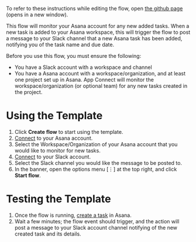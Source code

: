 To refer to these instructions while editing the flow, open [the github page](pastetheurlforthisreadmehere) (opens in a new window).

This flow will monitor your Asana account for any new added tasks. When a new task is added to your Asana workspace, this will trigger the flow to post a message to your Slack channel that a new Asana task has been added, notifying you of the task name and due date. 

Before you use this flow, you must ensure the following:
- You have a Slack account with a workspace and channel
- You have a Asana account with a workspace/organization, and at least one project set up in Asana. App Connect will monitor the workspace/organization (or optional team) for any new tasks created in the project.


# Using the Template
1. Click **Create flow** to start using the template.
2. [Connect](https://www.ibm.com/docs/en/app-connect/cloud?topic=apps-asana) to your Asana account.
3. Select the Workspace/Organization of your Asana account that you would like to monitor for new tasks.
4. [Connect](https://www.ibm.com/docs/en/app-connect/cloud?topic=apps-slack) to your Slack account.
5. Select the Slack channel you would like the message to be posted to.
6. In the banner, open the options menu [⋮] at the top right, and click **Start flow**.

# Testing the Template
1. Once the flow is running, [create a task](https://asana.com/guide/get-started/begin/adding-assigning-tasks#gl-task-creation) in Asana.
2. Wait a few minutes; the flow event should trigger, and the action will post a message to your Slack account channel notifying of the new created task and its details.